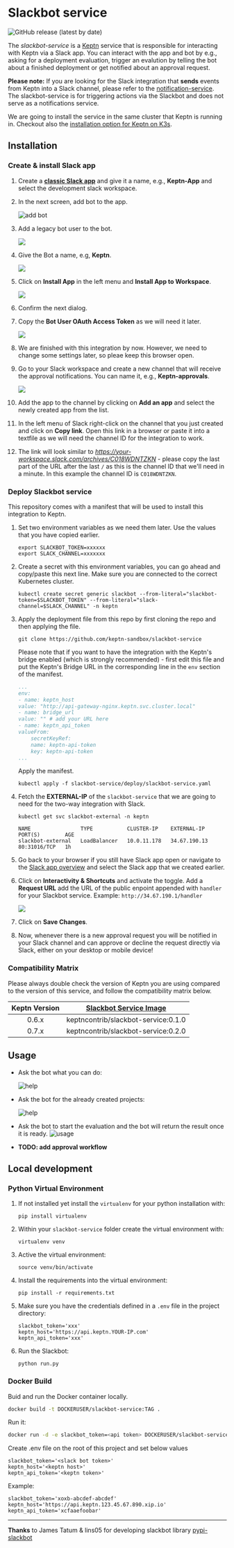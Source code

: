 # Slackbot service

![GitHub release (latest by date)](https://img.shields.io/github/v/release/keptn-contrib/slackbot-service?include_prereleases)

The *slackbot-service* is a [Keptn](https://keptn.sh) service that is responsible for interacting with Keptn via a Slack app. You can interact with the app and bot by e.g., asking for a deployment evaluation, trigger an evalution by telling the bot about a finished deployment or get notified about an approval request.

**Please note:** If you are looking for the Slack integration that **sends** events from Keptn into a Slack channel, please refer to the [notification-service](https://github.com/keptn-contrib/notification-service). The slackbot-service is for triggering actions via the Slackbot and does not serve as a notifications service.

We are going to install the service in the same cluster that Keptn is running in.
Checkout also the [installation option for Keptn on K3s](https://github.com/keptn-sandbox/keptn-on-k3s).


## Installation

### Create & install Slack app

1. Create a **[classic Slack app](https://api.slack.com/apps?new_classic_app=1)** and give it a name, e.g., **Keptn-App** and select the development slack workspace.

1. In the next screen, add bot to the app. 

    ![add bot](./images/add-bot.png)

1. Add a legacy bot user to the bot. 

    ![](./images/add-legacy-bot-user.png)

1. Give the Bot a name, e.g, **Keptn**. 

    ![](./images/add-bot-user.png)

1. Click on **Install App** in the left menu and **Install App to Workspace**. 

    ![](./images/install-app.png)

1. Confirm the next dialog.

1. Copy the **Bot User OAuth Access Token** as we will need it later. 

    ![](./images/copy-bot-token.png)

1. We are finished with this integration by now. However, we need to change some settings later, so pleae keep this browser open.

1. Go to your Slack workspace and create a new channel that will receive the approval notifications. You can name it, e.g., **Keptn-approvals**. 

    ![](./images/add-slack-channel.png)

1. Add the app to the channel by clicking on **Add an app** and select the newly created app from the list.

1. In the left menu of Slack right-click on the channel that you just created and click on **Copy link**. Open this link in a browser or paste it into a textfile as we will need the channel ID for the integration to work. 

1. The link will look similar to *https://your-workspace.slack.com/archives/C018WDNTZKN* - please copy the last part of the URL after the last `/` as this is the channel ID that we'll need in a minute. In this example the channel ID is `C018WDNTZKN`.



### Deploy Slackbot service

This repository comes with a manifest that will be used to install this integration to Keptn.

1. Set two environment variables as we need them later. Use the values that you have copied earlier.

    ```
    export SLACKBOT_TOKEN=xxxxxx
    export SLACK_CHANNEL=xxxxxxx
    ```

1. Create a secret with this environment variables, you can go ahead and copy/paste this next line. Make sure you are connected to the correct Kubernetes cluster.

    ```
    kubectl create secret generic slackbot --from-literal="slackbot-token=$SLACKBOT_TOKEN" --from-literal="slack-channel=$SLACK_CHANNEL" -n keptn
    ```    

1. Apply the deployment file from this repo by first cloning the repo and then applying the file.

    ```
    git clone https://github.com/keptn-sandbox/slackbot-service
    ```


    Please note that if you want to have the integration with the Keptn's bridge enabled (which is strongly recommended) - first edit this file and put the Keptn's Bridge URL in the corresponding line in the `env` section of the manifest.
    ```yaml
    ...
    env:
    - name: keptn_host
    value: "http://api-gateway-nginx.keptn.svc.cluster.local"
    - name: bridge_url
    value: "" # add your URL here
    - name: keptn_api_token
    valueFrom:
        secretKeyRef:
        name: keptn-api-token
        key: keptn-api-token
    ...
    ```

    Apply the manifest.
    ```
    kubectl apply -f slackbot-service/deploy/slackbot-service.yaml
    ```

1. Fetch the **EXTERNAL-IP** of the `slackbot-service` that we are going to need for the two-way integration with Slack.
    ```
    kubectl get svc slackbot-external -n keptn

    NAME                TYPE           CLUSTER-IP    EXTERNAL-IP    PORT(S)        AGE
    slackbot-external   LoadBalancer   10.0.11.178   34.67.190.13   80:31016/TCP   1h
    ```

1. Go back to your browser if you still have Slack app open or navigate to the [Slack app overview](https://api.slack.com/apps/) and select the Slack app that we created earlier.

1. Click on **Interactivity & Shortcuts** and activate the toggle. Add a **Request URL** add the URL of the public enpoint appended with `handler` for your Slackbot service. Example: `http://34.67.190.1/handler`

    ![](./images/add-interactivity.png)

1. Click on **Save Changes**.

1. Now, whenever there is a new approval request you will be notified in your Slack channel and can approve or decline the request directly via Slack, either on your desktop or mobile device!

### Compatibility Matrix

Please always double check the version of Keptn you are using compared to the version of this service, and follow the compatibility matrix below.


| Keptn Version    | [Slackbot Service Image](https://hub.docker.com/r/keptncontrib/slackbot-service/tags) |
|:----------------:|:----------------------------------------:|
|       0.6.x      | keptncontrib/slackbot-service:0.1.0  |
|       0.7.x      | keptncontrib/slackbot-service:0.2.0  |

## Usage

- Ask the bot what you can do:

    ![help](./images/demo-help.png)

- Ask the bot for the already created projects:

    ![help](./images/demo-projects.png)

- Ask the bot to start the evaluation and the bot will return the result once it is ready.
    ![usage](./images/demo-usage.png)

- **TODO: add approval workflow**


## Local development

### Python Virtual Environment

1. If not installed yet install the `virtualenv` for your python installation with:

    ```console
    pip install virtualenv
    ```

1. Within your `slackbot-service` folder create the virtual environment with: 

    ```console
    virtualenv venv
    ```

1. Active the virtual environment: 

    ```console
    source venv/bin/activate
    ```

1. Install the requirements into the virtual environment:

    ```console
    pip install -r requirements.txt
    ```

1. Make sure you have the credentials defined in a `.env` file in the project directory:

    ```
    slackbot_token='xxx'
    keptn_host='https://api.keptn.YOUR-IP.com'
    keptn_api_token='xxx'
    ```

1. Run the Slackbot:

    ```console
    python run.py
    ```

### Docker Build

Buid and run the Docker container locally.

```sh
docker build -t DOCKERUSER/slackbot-service:TAG .
```
Run it:

```sh
docker run -d -e slackbot_token=<api token> DOCKERUSER/slackbot-service:TAG
```

Create .env file on the root of this project and set below values
```
slackbot_token='<slack bot token>'
keptn_host='<keptn host>'
keptn_api_token='<keptn token>'
 ```


Example:
```
slackbot_token='xoxb-abcdef-abcdef'
keptn_host='https://api.keptn.123.45.67.890.xip.io'
keptn_api_token='xcfaaefoobar'
```
---


**Thanks** to James Tatum & lins05  for developing slackbot library [pypi-slackbot](https://pypi.org/project/slackbot/)

